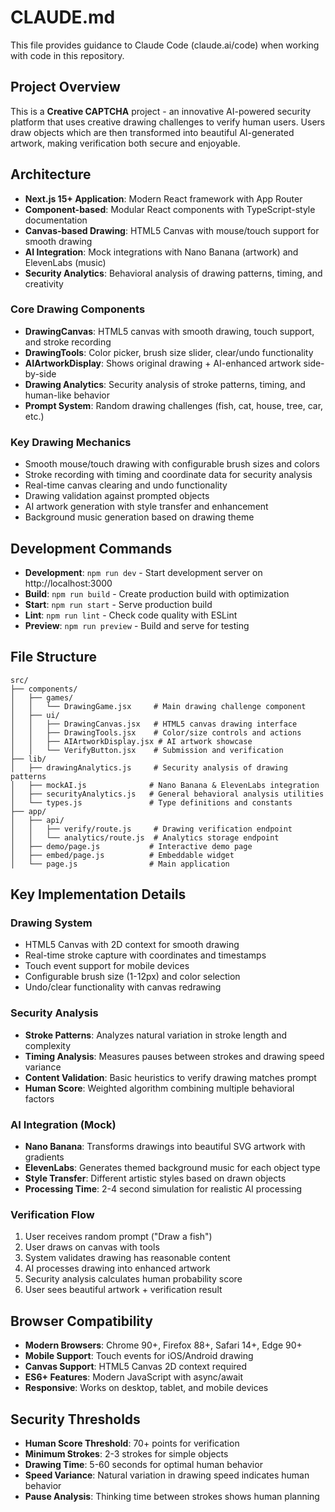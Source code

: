 # CLAUDE.md

This file provides guidance to Claude Code (claude.ai/code) when working with code in this repository.

## Project Overview

This is a **Creative CAPTCHA** project - an innovative AI-powered security platform that uses creative drawing challenges to verify human users. Users draw objects which are then transformed into beautiful AI-generated artwork, making verification both secure and enjoyable.

## Architecture

- **Next.js 15+ Application**: Modern React framework with App Router
- **Component-based**: Modular React components with TypeScript-style documentation
- **Canvas-based Drawing**: HTML5 Canvas with mouse/touch support for smooth drawing
- **AI Integration**: Mock integrations with Nano Banana (artwork) and ElevenLabs (music)
- **Security Analytics**: Behavioral analysis of drawing patterns, timing, and creativity

### Core Drawing Components

- **DrawingCanvas**: HTML5 canvas with smooth drawing, touch support, and stroke recording
- **DrawingTools**: Color picker, brush size slider, clear/undo functionality
- **AIArtworkDisplay**: Shows original drawing + AI-enhanced artwork side-by-side
- **Drawing Analytics**: Security analysis of stroke patterns, timing, and human-like behavior
- **Prompt System**: Random drawing challenges (fish, cat, house, tree, car, etc.)

### Key Drawing Mechanics

- Smooth mouse/touch drawing with configurable brush sizes and colors
- Stroke recording with timing and coordinate data for security analysis
- Real-time canvas clearing and undo functionality
- Drawing validation against prompted objects
- AI artwork generation with style transfer and enhancement
- Background music generation based on drawing theme

## Development Commands

- **Development**: `npm run dev` - Start development server on http://localhost:3000
- **Build**: `npm run build` - Create production build with optimization
- **Start**: `npm run start` - Serve production build
- **Lint**: `npm run lint` - Check code quality with ESLint
- **Preview**: `npm run preview` - Build and serve for testing

## File Structure

```
src/
├── components/
│   ├── games/
│   │   └── DrawingGame.jsx     # Main drawing challenge component
│   ├── ui/
│   │   ├── DrawingCanvas.jsx   # HTML5 canvas drawing interface
│   │   ├── DrawingTools.jsx    # Color/size controls and actions
│   │   ├── AIArtworkDisplay.jsx # AI artwork showcase
│   │   └── VerifyButton.jsx    # Submission and verification
├── lib/
│   ├── drawingAnalytics.js     # Security analysis of drawing patterns
│   ├── mockAI.js              # Nano Banana & ElevenLabs integration
│   ├── securityAnalytics.js   # General behavioral analysis utilities
│   └── types.js               # Type definitions and constants
├── app/
│   ├── api/
│   │   ├── verify/route.js     # Drawing verification endpoint
│   │   └── analytics/route.js  # Analytics storage endpoint
│   ├── demo/page.js           # Interactive demo page
│   ├── embed/page.js          # Embeddable widget
│   └── page.js                # Main application
```

## Key Implementation Details

### Drawing System
- HTML5 Canvas with 2D context for smooth drawing
- Real-time stroke capture with coordinates and timestamps
- Touch event support for mobile devices
- Configurable brush size (1-12px) and color selection
- Undo/clear functionality with canvas redrawing

### Security Analysis
- **Stroke Patterns**: Analyzes natural variation in stroke length and complexity
- **Timing Analysis**: Measures pauses between strokes and drawing speed variance
- **Content Validation**: Basic heuristics to verify drawing matches prompt
- **Human Score**: Weighted algorithm combining multiple behavioral factors

### AI Integration (Mock)
- **Nano Banana**: Transforms drawings into beautiful SVG artwork with gradients
- **ElevenLabs**: Generates themed background music for each object type
- **Style Transfer**: Different artistic styles based on drawn objects
- **Processing Time**: 2-4 second simulation for realistic AI processing

### Verification Flow
1. User receives random prompt ("Draw a fish")
2. User draws on canvas with tools
3. System validates drawing has reasonable content
4. AI processes drawing into enhanced artwork
5. Security analysis calculates human probability score
6. User sees beautiful artwork + verification result

## Browser Compatibility

- **Modern Browsers**: Chrome 90+, Firefox 88+, Safari 14+, Edge 90+
- **Mobile Support**: Touch events for iOS/Android drawing
- **Canvas Support**: HTML5 Canvas 2D context required
- **ES6+ Features**: Modern JavaScript with async/await
- **Responsive**: Works on desktop, tablet, and mobile devices

## Security Thresholds

- **Human Score Threshold**: 70+ points for verification
- **Minimum Strokes**: 2-3 strokes for simple objects
- **Drawing Time**: 5-60 seconds for optimal human behavior
- **Speed Variance**: Natural variation in drawing speed indicates human behavior
- **Pause Analysis**: Thinking time between strokes shows human planning